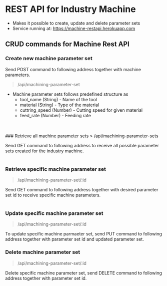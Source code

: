 # REST API for Industry Machine
- Makes it possible to create, update and delete parameter sets
- Service running at: https://machine-restapi.herokuapp.com

## CRUD commands for Machine Rest API

### Create new machine parameter set 
Send POST command to following address together with machine parameters.
> /api/machining-parameter-set

- Machine parameter sets follows predefined structure as
    - tool_name (String)        - Name of the tool
    - material (String)         - Type of the material
    - cuttring_speed (Number)   - Cutting speed for given material
    - feed_rate (Number)        - Feeding rate
<br>
<br>
### Retrieve all machine parameter sets
> /api/machining-parameter-sets

Send GET command to following address to receive all possible parameter sets created for the industry machine.
<br>
<br>
### Retrieve specific machine parameter set
> /api/machining-parameter-set/:id

Send GET command to following address together with desired parameter set id to receive specific machine parameters.
<br>
<br>
### Update specific machine parameter set
> /api/machining-parameter-set/:id

To update specific machine parmaeter set, send PUT command to following address together with parameter set id and updated parameter set.

### Delete machine parameter set
> /api/machining-parameter-set/:id

Delete specific machine parameter set, send DELETE command to following address together with parameter set id.